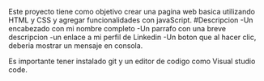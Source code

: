 Este proyecto tiene como objetivo crear una pagina web basica utilizando HTML y CSS y agregar  funcionalidades con javaScript. 
#Descripcion
-Un encabezado con mi nombre completo 
-Un parrafo con una breve descripcion 
-un enlace a mi perfil de Linkedin
-Un boton que al hacer clic, deberia mostrar un mensaje  en consola. 

Es importante tener instalado git y un editor de codigo como Visual studio code.
